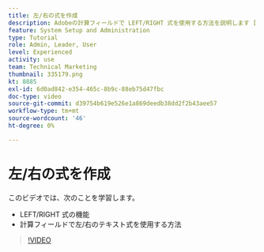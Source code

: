 ```yaml
---
title: 左/右の式を作成
description: Adobeの計算フィールドで LEFT/RIGHT 式を使用する方法を説明します [!DNL Workfront].
feature: System Setup and Administration
type: Tutorial
role: Admin, Leader, User
level: Experienced
activity: use
team: Technical Marketing
thumbnail: 335179.png
kt: 8885
exl-id: 6d0ad842-e354-465c-8b9c-88eb75d47fbc
doc-type: video
source-git-commit: d39754b619e526e1a869deedb38dd2f2b43aee57
workflow-type: tm+mt
source-wordcount: '46'
ht-degree: 0%

---
```


# 左/右の式を作成

このビデオでは、次のことを学習します。

* LEFT/RIGHT 式の機能
* 計算フィールドで左/右のテキスト式を使用する方法

>[!VIDEO](https://video.tv.adobe.com/v/335179/?quality=12)
